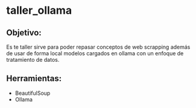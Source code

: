 # taller_ollama

## Objetivo:

Es te taller sirve para poder repasar conceptos de web scrapping además de usar de forma local modelos cargados en ollama con un enfoque de tratamiento de datos.

## Herramientas:

- BeautifulSoup
- Ollama
